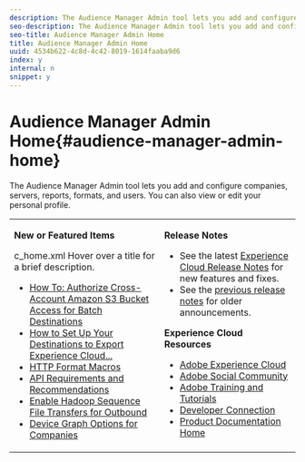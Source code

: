 ```yaml
---
description: The Audience Manager Admin tool lets you add and configure companies, servers, reports, formats, and users. You can also view or edit your personal profile.
seo-description: The Audience Manager Admin tool lets you add and configure companies, servers, reports, formats, and users. You can also view or edit your personal profile.
seo-title: Audience Manager Admin Home
title: Audience Manager Admin Home
uuid: 4534b622-4c8d-4c42-8019-1614faaba9d6
index: y
internal: n
snippet: y
---
```


# Audience Manager Admin Home{#audience-manager-admin-home}

The Audience Manager Admin tool lets you add and configure companies, servers, reports, formats, and users. You can also view or edit your personal profile.

<table id="table_882B0982144442F79328A4FA45BD5C7E" frame="none"> 
 <tbody> 
  <tr> 
   <td colname="col1" colsep="0" rowsep="0" valign="top"> <p class="head"> <b>New or Featured Items</b> </p> <p> 
     <draft-comment otherprops="merge">
       c_home.xml 
     </draft-comment>Hover over a title for a brief description. </p> <p> 
     <ul id="ul_A0416FDB65EB4774821C05664E14AB86"> 
      <li id="li_C528ED722C7241C8A0F492B250322EA7"><a href="admin-servers/admin-authorize-s3-cross-bucket.md#task_20B12994C5484A9D8CC40DF6F456CBE7" format="dita" scope="local"> How To: Authorize Cross-Account Amazon S3 Bucket Access for Batch Destinations</a> </li> 
      <li id="li_582FD48ADC894E00AE5961E2E80A3A92"><a href="admin-destination-troubleshooting.md#topic_3A72A8CBD8424D8390CF94C3C78BE182" format="dita" scope="local"> How to Set Up Your Destinations to Export Experience Cloud...</a> </li> 
      <li id="li_AB7BFF82D42649F3B72DA7737B05E355"><a href="formats/web-formats.md#reference_C392124A5F3F42E49F8AADDBA601ADFE" format="dita" scope="local"> HTTP Format Macros</a> </li> 
      <li id="li_FEC2B72DC2A04BEAAC36259C0882CECB"><a href="admin-oauth2/aam-admin-api-requirements.md#concept_A7FAC9443CF34974A873E6B787616421" format="dita" scope="local"> API Requirements and Recommendations</a> </li> 
      <li id="li_5994853C069A44B2A1A8F3169119F001"><a href="formats/enable-outbound-seq.md#concept_526744C9433F40BF8269E18245B2F0BD" format="dita" scope="local"> Enable Hadoop Sequence File Transfers for Outbound</a> </li> 
      <li id="li_EC1DE0200F4B4EA1A7FBAB6A05D9F746"><a href="companies/admin-device-graph-options.md#concept_563615F1018340C683E0EE075F8F639D" format="dita" scope="local"> Device Graph Options for Companies</a> </li> 
     </ul> </p> </td> 
   <td colname="col2" valign="top"> <p class="head"><b>Release Notes</b> </p> 
    <ul id="ul_1AA5CED5DA0F4B78B8BC4D74539E97EF"> 
     <li id="li_1B636241BCC14468980CF415B15A875F">See the latest <a href="https://marketing.adobe.com/resources/help/en_US/whatsnew/" format="https" scope="external"> Experience Cloud Release Notes</a> for new features and fixes. </li> 
     <li id="li_6AD053625237446FB9B581772896F64F">See the <a href="https://marketing.adobe.com/resources/help/en_US/whatsnew/c_legacy_releases.html" format="https" scope="external"> previous release notes</a> for older announcements. </li> 
    </ul> <p class="head"> <b>Experience Cloud Resources</b> </p> 
    <ul id="ul_F8DE07F1ADBC411E894751F927BB1477"> 
     <li id="li_09B0F2E487CA4C55A723ACB5901C7B49"><a href="http://www.adobe.com/marketing-cloud.html" format="http" scope="external"> Adobe Experience Cloud</a> </li> 
     <li id="li_B89CEA08B4954C6ABA2BBDA803A88427"> <a href="http://helpx.adobe.com/marketing-cloud/social.html" format="http" scope="external"> Adobe Social Community</a> </li> 
     <li id="li_4F16686C311743C484013D84971EEBD3"> <a href="https://helpx.adobe.com/learning.html?promoid=KAUDK" format="https" scope="external"> Adobe Training and Tutorials</a> </li> 
     <li id="li_32581A0A26CB4F43833D607221154188"><a href="https://marketing.adobe.com/developer/" format="https" scope="external"> Developer Connection</a> </li> 
     <li id="li_49B2B95B1B4540C9A967F7DDBB4EB457"><a href="https://marketing.adobe.com/resources/help/en_US/home/index.html" format="https" scope="external"> Product Documentation Home</a> </li> 
    </ul> </td> 
  </tr> 
 </tbody> 
</table>

